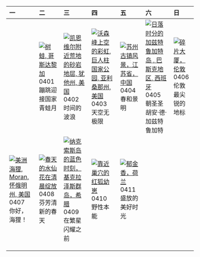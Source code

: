 | 一                                                                                                                                                                                       | 二                                                                                                                                                                                          | 三                                                                                                                                                                                             | 四                                                                                                                                                                                                       | 五                                                                                                                                                                                   | 六                                                                                                                                                                                                                     | 日                                                                                                                                                                                       |
|:----------------------------------------------------------------------------------------------------------------------------------------------------------------------------------------|:-------------------------------------------------------------------------------------------------------------------------------------------------------------------------------------------|:----------------------------------------------------------------------------------------------------------------------------------------------------------------------------------------------|:--------------------------------------------------------------------------------------------------------------------------------------------------------------------------------------------------------|:------------------------------------------------------------------------------------------------------------------------------------------------------------------------------------|:----------------------------------------------------------------------------------------------------------------------------------------------------------------------------------------------------------------------|:----------------------------------------------------------------------------------------------------------------------------------------------------------------------------------------|
|                                                                                                                                                                                         | [![](https://www.bing.com/th?id=OHR.TicanFrog_ZH-CN8949758487_320x240.jpg "树蛙, 哥斯达黎加")](https://www.bing.com/th?id=OHR.TicanFrog_ZH-CN8949758487_UHD.jpg)<br>0401<br>蹦跳迎接国家青蛙月             | [![](https://www.bing.com/th?id=OHR.UtahBadlands_ZH-CN9174002963_320x240.jpg "凯恩维尔附近荒地的砂岩地层, 犹他州, 美国")](https://www.bing.com/th?id=OHR.UtahBadlands_ZH-CN9174002963_UHD.jpg)<br>0402<br>时间的波浪 | [![](https://www.bing.com/th?id=OHR.SaguaroRainbow_ZH-CN0139056375_320x240.jpg "沃森峰上空的彩虹, 巨人柱国家公园, 亚利桑那州, 美国")](https://www.bing.com/th?id=OHR.SaguaroRainbow_ZH-CN0139056375_UHD.jpg)<br>0403<br>天空无极限 | [![](https://www.bing.com/th?id=OHR.QingMingY25_ZH-CN9818431198_320x240.jpg "苏州古镇风景，江苏省，中国")](https://www.bing.com/th?id=OHR.QingMingY25_ZH-CN9818431198_UHD.jpg)<br>0404<br>春和景明   | [![](https://www.bing.com/th?id=OHR.GaztelugatxeSunset_ZH-CN0553703567_320x240.jpg "日落时分的加兹特鲁加特岛 , 巴斯克地区, 西班牙")](https://www.bing.com/th?id=OHR.GaztelugatxeSunset_ZH-CN0553703567_UHD.jpg)<br>0405<br>朝圣圣胡安·德·加兹特鲁加特 | [![](https://www.bing.com/th?id=OHR.ShardLondon2025_ZH-CN0722863055_320x240.jpg "碎片大厦，伦敦")](https://www.bing.com/th?id=OHR.ShardLondon2025_ZH-CN0722863055_UHD.jpg)<br>0406<br>伦敦最尖锐的地标 |
| [![](https://www.bing.com/th?id=OHR.BeaverDay_ZH-CN2889563041_320x240.jpg "美洲海狸, Moran, 怀俄明州, 美国")](https://www.bing.com/th?id=OHR.BeaverDay_ZH-CN2889563041_UHD.jpg)<br>0407<br>你好，海狸！ | [![](https://www.bing.com/th?id=OHR.SpringDaffodils_ZH-CN6737270212_320x240.jpg "春天的水仙花在清晨绽放")](https://www.bing.com/th?id=OHR.SpringDaffodils_ZH-CN6737270212_UHD.jpg)<br>0408<br>芬芳清新的春天 | [![](https://www.bing.com/th?id=OHR.BlueNaxos_ZH-CN7863097040_320x240.jpg "纳克索斯岛的蓝色时刻，基克拉泽斯群岛，希腊")](https://www.bing.com/th?id=OHR.BlueNaxos_ZH-CN7863097040_UHD.jpg)<br>0409<br>在繁星闪耀之前      | [![](https://www.bing.com/th?id=OHR.LittleFoxes_ZH-CN8622806156_320x240.jpg "靠近巢穴的红狐幼崽")](https://www.bing.com/th?id=OHR.LittleFoxes_ZH-CN8622806156_UHD.jpg)<br>0410<br>野性本能                           | [![](https://www.bing.com/th?id=OHR.TulipsWindmill_ZH-CN0665142956_320x240.jpg "郁金香，荷兰")](https://www.bing.com/th?id=OHR.TulipsWindmill_ZH-CN0665142956_UHD.jpg)<br>0411<br>盛放的美好时光 |                                                                                                                                                                                                                       |                                                                                                                                                                                         |
|                                                                                                                                                                                         |                                                                                                                                                                                            |                                                                                                                                                                                               |                                                                                                                                                                                                         |                                                                                                                                                                                     |                                                                                                                                                                                                                       |                                                                                                                                                                                         |
|                                                                                                                                                                                         |                                                                                                                                                                                            |                                                                                                                                                                                               |                                                                                                                                                                                                         |                                                                                                                                                                                     |                                                                                                                                                                                                                       |                                                                                                                                                                                         |
|                                                                                                                                                                                         |                                                                                                                                                                                            |                                                                                                                                                                                               |                                                                                                                                                                                                         |                                                                                                                                                                                     |                                                                                                                                                                                                                       |                                                                                                                                                                                         |